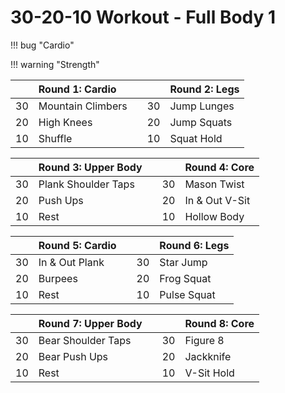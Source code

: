 # 30-20-10 Workout - Full Body 1

!!! bug "Cardio"

!!! warning "Strength"

|    | Round 1: Cardio   |    |    | Round 2: Legs  |
|---:|:------------------|----|---:|:---------------|
| 30 | Mountain Climbers |    | 30 | Jump Lunges    |
| 20 | High Knees        |    | 20 | Jump Squats    |
| 10 | Shuffle           |    | 10 | Squat Hold     |

|    | Round 3: Upper Body |    |    | Round 4: Core  |
|---:|:--------------------|----|---:|:---------------|
| 30 | Plank Shoulder Taps |    | 30 | Mason Twist    |
| 20 | Push Ups            |    | 20 | In & Out V-Sit |
| 10 | Rest                |    | 10 | Hollow Body    |

|    | Round 5: Cardio   |    |    | Round 6: Legs  |
|---:|:------------------|----|---:|:---------------|
| 30 | In & Out Plank    |    | 30 | Star Jump      |
| 20 | Burpees           |    | 20 | Frog Squat     |
| 10 | Rest              |    | 10 | Pulse Squat    |

|    | Round 7: Upper Body |    |    | Round 8: Core  |
|---:|:--------------------|----|---:|:---------------|
| 30 | Bear Shoulder Taps  |    | 30 | Figure 8       |
| 20 | Bear Push Ups       |    | 20 | Jackknife      |
| 10 | Rest                |    | 10 | V-Sit Hold     |